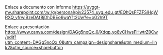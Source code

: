 Enlace a documento con informe https://uvggt-my.sharepoint.com/:w:/g/personal/piv23574_uvg_edu_gt/EQhQsFFZFSlHqWRXQ_vfrwIBzeDAf8jDhDBEo6waY1t2Uw?e=oG2h9T 



Enlace a presentación https://www.canva.com/design/DAGg5noQx_0/Xdqp_yo8vCHwsFHwtrZ0Cw/edit?utm_content=DAGg5noQx_0&utm_campaign=designshare&utm_medium=link2&utm_source=sharebutton
